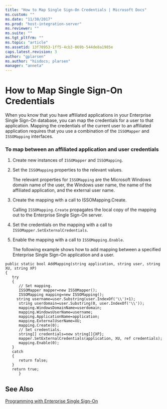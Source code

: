 ```yaml
---
title: "How to Map Single Sign-On Credentials | Microsoft Docs"
ms.custom: ""
ms.date: "11/30/2017"
ms.prod: "host-integration-server"
ms.reviewer: ""
ms.suite: ""
ms.tgt_pltfrm: ""
ms.topic: "article"
ms.assetid: 13f70953-1ff5-4cb3-869b-544de8a1985e
caps.latest.revision: 3
author: "gplarsen"
ms.author: "hisdocs; plarsen"
manager: "anneta"
---
```

# How to Map Single Sign-On Credentials
When you know that you have affiliated applications in your Enterprise Single Sign-On database, you can map the credentials for a user to that application. Mapping the credentials of the current user to an affiliated application requires that you use a combination of the `ISSOMapper` and `ISSOMapping` interfaces.  
  
### To map between an affiliated application and user credentials  
  
1. Create new instances of `ISSOMapper` and `ISSOMapping`.  
  
2. Set the `ISSOMapping` properties to the relevant values.  
  
    The relevant properties for `ISSOMapping` are the Microsoft Windows domain name of the user, the Windows user name, the name of the affiliated application, and the external user name.  
  
3. Create the mapping with a call to ISSOMapping.Create.  
  
    Calling `ISSOMapping.Create` propagates the local copy of the mapping out to the Enterprise Single Sign-On server.  
  
4. Set the credentials on the mapping with a call to `ISSOMapper.SetExternalCredentials`.  
  
5. Enable the mapping with a call to `ISSOMapping.Enable`.  
  
   The following example shows how to add mapping between a specified Enterprise Single Sign-On application and a user.  
  
```  
public static bool AddMapping(string application, string user, string XU, string XP)  
{  
   try  
   {  
      // Set mapping.  
      ISSOMapper mapper=new ISSOMapper();  
      ISSOMapping mapping=new ISSOMapping();  
     string username=user.Substring(user.IndexOf('\\')+1);  
      string userdomain=user.Substring(0, user.IndexOf('\\'));  
      mapping.WindowsDomainName=userdomain;  
      mapping.WindowsUserName=username;  
      mapping.ApplicationName=application;  
      mapping.ExternalUserName=XU;  
      mapping.Create(0);  
      // Set credentials.  
      string[] credentials=new string[]{XP};  
      mapper.SetExternalCredentials(application, XU, ref credentials);  
      mapping.Enable(0);  
   }  
   catch  
   {  
      return false;  
   }  
   return true;  
      }  
```  
  
## See Also  
 [Programming with Enterprise Single Sign-On](../esso/programming-with-enterprise-single-sign-on.md)